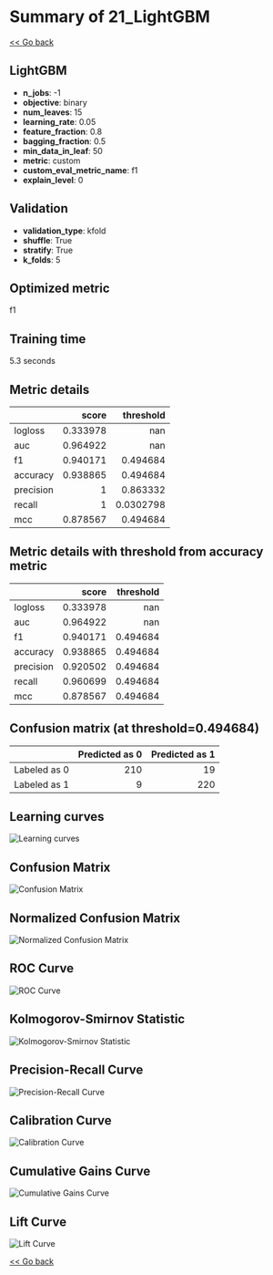 # Summary of 21_LightGBM

[<< Go back](../README.md)


## LightGBM
- **n_jobs**: -1
- **objective**: binary
- **num_leaves**: 15
- **learning_rate**: 0.05
- **feature_fraction**: 0.8
- **bagging_fraction**: 0.5
- **min_data_in_leaf**: 50
- **metric**: custom
- **custom_eval_metric_name**: f1
- **explain_level**: 0

## Validation
 - **validation_type**: kfold
 - **shuffle**: True
 - **stratify**: True
 - **k_folds**: 5

## Optimized metric
f1

## Training time

5.3 seconds

## Metric details
|           |    score |   threshold |
|:----------|---------:|------------:|
| logloss   | 0.333978 | nan         |
| auc       | 0.964922 | nan         |
| f1        | 0.940171 |   0.494684  |
| accuracy  | 0.938865 |   0.494684  |
| precision | 1        |   0.863332  |
| recall    | 1        |   0.0302798 |
| mcc       | 0.878567 |   0.494684  |


## Metric details with threshold from accuracy metric
|           |    score |   threshold |
|:----------|---------:|------------:|
| logloss   | 0.333978 |  nan        |
| auc       | 0.964922 |  nan        |
| f1        | 0.940171 |    0.494684 |
| accuracy  | 0.938865 |    0.494684 |
| precision | 0.920502 |    0.494684 |
| recall    | 0.960699 |    0.494684 |
| mcc       | 0.878567 |    0.494684 |


## Confusion matrix (at threshold=0.494684)
|              |   Predicted as 0 |   Predicted as 1 |
|:-------------|-----------------:|-----------------:|
| Labeled as 0 |              210 |               19 |
| Labeled as 1 |                9 |              220 |

## Learning curves
![Learning curves](learning_curves.png)
## Confusion Matrix

![Confusion Matrix](confusion_matrix.png)


## Normalized Confusion Matrix

![Normalized Confusion Matrix](confusion_matrix_normalized.png)


## ROC Curve

![ROC Curve](roc_curve.png)


## Kolmogorov-Smirnov Statistic

![Kolmogorov-Smirnov Statistic](ks_statistic.png)


## Precision-Recall Curve

![Precision-Recall Curve](precision_recall_curve.png)


## Calibration Curve

![Calibration Curve](calibration_curve_curve.png)


## Cumulative Gains Curve

![Cumulative Gains Curve](cumulative_gains_curve.png)


## Lift Curve

![Lift Curve](lift_curve.png)



[<< Go back](../README.md)
